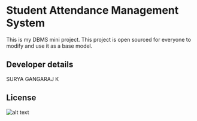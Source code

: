 # Student Attendance Management System
This is my DBMS mini project. This project is open sourced for everyone to modify and use it as a base model.

## Developer details
  SURYA GANGARAJ K
## License
![alt text](https://github.com/0xpulsar/StudentAttendanceManagementSystem/raw/master/MITLicense.png)
